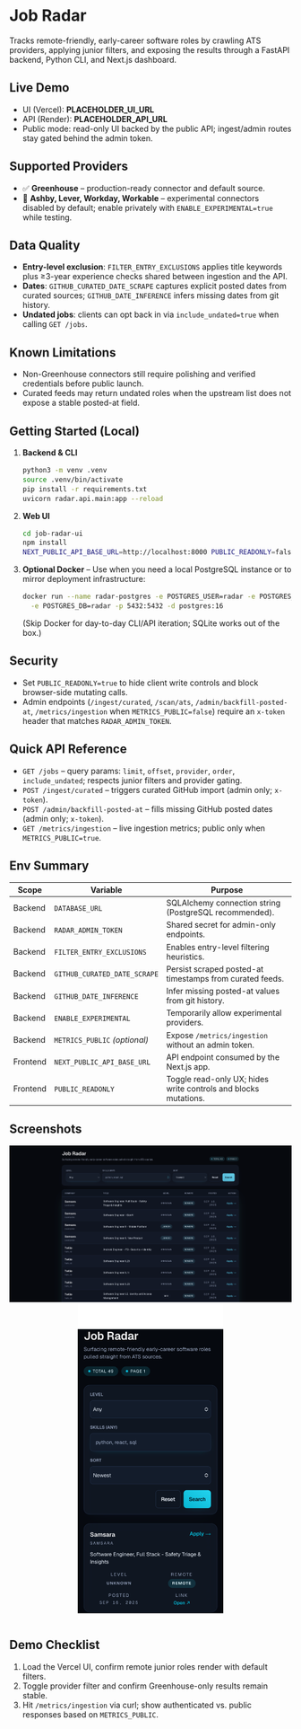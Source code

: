 # Job Radar

Tracks remote-friendly, early-career software roles by crawling ATS providers, applying junior filters, and exposing the results through a FastAPI backend, Python CLI, and Next.js dashboard.

## Live Demo

- UI (Vercel): **PLACEHOLDER_UI_URL**
- API (Render): **PLACEHOLDER_API_URL**
- Public mode: read-only UI backed by the public API; ingest/admin routes stay gated behind the admin token.

## Supported Providers

- ✅ **Greenhouse** – production-ready connector and default source.
- 🧪 **Ashby, Lever, Workday, Workable** – experimental connectors disabled by default; enable privately with `ENABLE_EXPERIMENTAL=true` while testing.

## Data Quality

- **Entry-level exclusion**: `FILTER_ENTRY_EXCLUSIONS` applies title keywords plus ≥3-year experience checks shared between ingestion and the API.
- **Dates**: `GITHUB_CURATED_DATE_SCRAPE` captures explicit posted dates from curated sources; `GITHUB_DATE_INFERENCE` infers missing dates from git history.
- **Undated jobs**: clients can opt back in via `include_undated=true` when calling `GET /jobs`.

## Known Limitations

- Non-Greenhouse connectors still require polishing and verified credentials before public launch.
- Curated feeds may return undated roles when the upstream list does not expose a stable posted-at field.

## Getting Started (Local)

1. **Backend & CLI**

   ```bash
   python3 -m venv .venv
   source .venv/bin/activate
   pip install -r requirements.txt
   uvicorn radar.api.main:app --reload
   ```

2. **Web UI**

   ```bash
   cd job-radar-ui
   npm install
   NEXT_PUBLIC_API_BASE_URL=http://localhost:8000 PUBLIC_READONLY=false npm run dev
   ```

3. **Optional Docker** – Use when you need a local PostgreSQL instance or to mirror deployment infrastructure:

   ```bash
   docker run --name radar-postgres -e POSTGRES_USER=radar -e POSTGRES_PASSWORD=radar \
     -e POSTGRES_DB=radar -p 5432:5432 -d postgres:16
   ```

   (Skip Docker for day-to-day CLI/API iteration; SQLite works out of the box.)

## Security

- Set `PUBLIC_READONLY=true` to hide client write controls and block browser-side mutating calls.
- Admin endpoints (`/ingest/curated`, `/scan/ats`, `/admin/backfill-posted-at`, `/metrics/ingestion` when `METRICS_PUBLIC=false`) require an `x-token` header that matches `RADAR_ADMIN_TOKEN`.

## Quick API Reference

- `GET /jobs` – query params: `limit`, `offset`, `provider`, `order`, `include_undated`; respects junior filters and provider gating.
- `POST /ingest/curated` – triggers curated GitHub import (admin only; `x-token`).
- `POST /admin/backfill-posted-at` – fills missing GitHub posted dates (admin only; `x-token`).
- `GET /metrics/ingestion` – live ingestion metrics; public only when `METRICS_PUBLIC=true`.

## Env Summary

| Scope    | Variable                      | Purpose                                                         |
| -------- | ----------------------------- | --------------------------------------------------------------- |
| Backend  | `DATABASE_URL`                | SQLAlchemy connection string (PostgreSQL recommended).          |
| Backend  | `RADAR_ADMIN_TOKEN`           | Shared secret for admin-only endpoints.                         |
| Backend  | `FILTER_ENTRY_EXCLUSIONS`     | Enables entry-level filtering heuristics.                       |
| Backend  | `GITHUB_CURATED_DATE_SCRAPE`  | Persist scraped posted-at timestamps from curated feeds.        |
| Backend  | `GITHUB_DATE_INFERENCE`       | Infer missing posted-at values from git history.                |
| Backend  | `ENABLE_EXPERIMENTAL`         | Temporarily allow experimental providers.                       |
| Backend  | `METRICS_PUBLIC` _(optional)_ | Expose `/metrics/ingestion` without an admin token.             |
| Frontend | `NEXT_PUBLIC_API_BASE_URL`    | API endpoint consumed by the Next.js app.                       |
| Frontend | `PUBLIC_READONLY`             | Toggle read-only UX; hides write controls and blocks mutations. |

## Screenshots

<p align="center">
  <img src="./docs/assets/ui-list.png" alt="Desktop list view" width="640"/>
  <img src="./docs/assets/ui-mobile.png" alt="Mobile card view" width="260"/>
</p>

## Demo Checklist

1. Load the Vercel UI, confirm remote junior roles render with default filters.
2. Toggle provider filter and confirm Greenhouse-only results remain stable.
3. Hit `/metrics/ingestion` via curl; show authenticated vs. public responses based on `METRICS_PUBLIC`.
